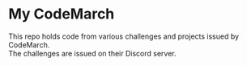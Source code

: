 # My CodeMarch
This repo holds code from various challenges and projects issued by CodeMarch.    
The challenges are issued on their Discord server.
